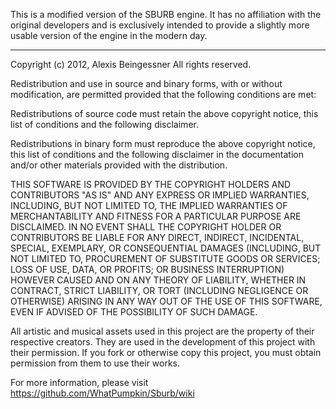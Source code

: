 This is a modified version of the SBURB engine. It has no affiliation with the original developers and is exclusively intended to provide a slightly more usable version of the engine in the modern day.

---

Copyright (c) 2012, Alexis Beingessner
All rights reserved.

Redistribution and use in source and binary forms, with or without modification, are permitted provided that the following conditions are met:

Redistributions of source code must retain the above copyright notice, this list of conditions and the following disclaimer.

Redistributions in binary form must reproduce the above copyright notice, this list of conditions and the following disclaimer in the documentation and/or other materials provided with the distribution.

THIS SOFTWARE IS PROVIDED BY THE COPYRIGHT HOLDERS AND CONTRIBUTORS "AS IS" AND ANY EXPRESS OR IMPLIED WARRANTIES, INCLUDING, BUT NOT LIMITED TO, THE IMPLIED WARRANTIES OF MERCHANTABILITY AND FITNESS FOR A PARTICULAR PURPOSE ARE DISCLAIMED. IN NO EVENT SHALL THE COPYRIGHT HOLDER OR CONTRIBUTORS BE LIABLE FOR ANY DIRECT, INDIRECT, INCIDENTAL, SPECIAL, EXEMPLARY, OR CONSEQUENTIAL DAMAGES (INCLUDING, BUT NOT LIMITED TO, PROCUREMENT OF SUBSTITUTE GOODS OR SERVICES; LOSS OF USE, DATA, OR PROFITS; OR BUSINESS INTERRUPTION) HOWEVER CAUSED AND ON ANY THEORY OF LIABILITY, WHETHER IN CONTRACT, STRICT LIABILITY, OR TORT (INCLUDING NEGLIGENCE OR OTHERWISE) ARISING IN ANY WAY OUT OF THE USE OF THIS SOFTWARE, EVEN IF ADVISED OF THE POSSIBILITY OF SUCH DAMAGE.

All artistic and musical assets used in this project are the property of their 
respective creators. They are used in the development of this project with their 
permission. If you fork or otherwise copy this project, you must obtain 
permission from them to use their works. 

For more information, please visit https://github.com/WhatPumpkin/Sburb/wiki